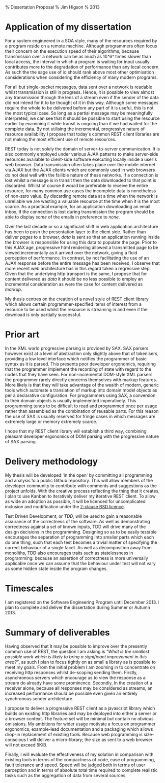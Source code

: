 % Dissertation Proposal
% Jim Higson
% 2013

Application of my dissertation
==============================

For a system engineered in a SOA style, many of the resources required
by a program reside on a remote machine. Although programmers often
focus their concern on the execution speed of their algorithms, because
transmission over a network can be as much as 10^6^ times slower than
local access, the interval in which a program is waiting for input
usually contributes more to the degradation of performance than any
local concern. As such the the sage use of io should rank above most
other optimisation considerations when considering the efficiency of
many modern programs.

For all but single-packet messages, data sent over a network is readable
whilst transmission is still in progress. Hence, it is possible to view
almost any transmission through the lens of a stream even if the sender
of the data did not intend for it to be thought of it in this way.
Although some messages require the whole to be delivered before any part
of it is useful, this is not the most typical case. So long as a partial
message may be meaningfully interpreted, we can see that it should be
possible to start using the resource earlier by examining it while
transit is ongoing than if we had waited for the complete data. By not
utilising the incremental, progressive nature of resource availability I
propose that today's common REST client libraries are not making the
most efficient use of remote resources.

REST today is not solely the domain of server-to-server communication.
It is also commonly employed under various AJAX patterns to make
server-side resources available to client-side software executing
locally inside a user's web browser. Data transmission often takes place
over the mobile internet via AJAX but the AJAX clients which are
commonly used in web browsers do not deal well with the fallible nature
of these networks. If a connection is lost whilst a message is in
transit then the data downloaded to that point is discarded. Whilst of
course it would be preferable to receive the entire resource, for many
common use cases the incomplete data is nonetheless of non-zero value.
By discarding remote data at a time when the network is unreliable we
are wasting a valuable resource at the time when it is the most scarce.
As a practical example, for an application downloading an email inbox,
if the connection is lost during transmission the program should be able
to display *some* of the emails in preference to *none*.

Over the last decade or so a significant shift in web application
architecture has been to push the presentation layer to the client side.
Rather than deliver *pages* to a browser, *data* is sent so that an
application running inside the browser is responsible for using this
data to populate the page. Prior to this AJAX age, progressive html
rendering allowed a transmitted page to be viewed incrementally as it
arrived over the network, giving a fluid perception of performance. In
contrast, by not facilitating the use of an AJAX response before the
entire message has been received, I observe that more recent web
architecture has in this regard taken a regressive step. Given that the
underlying http transport is the same, I propose that for content
delivered as *data* it should be no less possible to employ an
incremental consideration as were the case for content delivered as
*markup*.

My thesis centres on the creation of a novel style of REST client
library which allows certain programmer-specified items of interest from
a resource to be used whilst the resource is streaming in and even if
the download is only partially successful.

Prior art
=========

In the XML world progressive parsing is provided by SAX. SAX parsers
however exist at a level of abstraction only slightly above that of
tokenisers, providing a low level interface which notifies the
programmer of basic syntax as it is parsed. This presents poor developer
ergonomics, requiring that the programmer implement the recording of
state with regard to the nodes that they have seen. For non-incremental
DOM-style XML parsers the programmer rarely directly concerns themselves
with markup features. More likely is that they will take advantage of
the wealth of modern, generic tools which automate a translation of
markup into domain model objects as per a declarative configuration. For
programmers using SAX, a conversion to their domain objects is usually
implemented imperatively. This programming tends to be difficult to read
and programmed once per usage rather than assembled as the combination
of reusable parts. For this reason the use of SAX is usually reserved
for fringe cases in which messages are extremely large or memory
extremely scarce.

I hope that my REST client library will establish a third way, combining
pleasant developer ergonomics of DOM parsing with the progressive nature
of SAX parsing.

Delivery methodology
====================

My thesis will be developed 'in the open' by committing all programming
and analysis to a public Github repository. This will allow members of
the developer community to contribute with comments and suggestions as
the project unfolds. With the creative process reflecting the thing that
it creates, I plan to use Kanban to iteratively deliver my iterative
REST client. To allow as wide an adoption as possible, it will be
licenced for uncomplicated inclusion and modification under the
[2-clause BSD licence](http://opensource.org/licenses/BSD-2-Clause).

Test Driven Development, or *TDD*, will be used to gain a reasonable
assurance of the correctness of the software. As well as demonstrating
correctness against a set of known inputs, TDD will drive many of the
design decisions in the programming. Designing so as to be easily
testable encourages the separation of programming into smaller parts
which each do one thing, such that each test becomes a trivial matter of
specifying the correct behaviour of a single facet. As well as
decomposition away from monoliths, TDD also encourages traits such as
statelessness in programming: because an assertion of correctness is
more universally applicable once we can assume that the behaviour under
test will not vary as some hidden state inside the program changes.

Timescales
==========

I am registered on the Software Engineering Program until December 2013.
I plan to complete and deliver the dissertation during Summer or Autumn
2013.

Summary of deliverables
=======================

Having observed that it may be possible to improve over the presently
common use of REST, the question I am asking is *"What is the smallest
possible work which is likely to bring a significant improvement in this
area?"*, as such I plan to focus tightly on as small a library as is
possible to meet my goals. From the initial problem I am zooming in to
concentrate on receiving http responses whilst de-scoping sending them.
Firstly, asynchronous servers which encourage us to view the response as
a stream do already have some prominence. Secondly, In the creation of a
receiver alone, because all responses may be considered as streams, an
increased performance should be possible even given an entirely
synchronous sender architecture.

I propose to deliver a progressive REST client as a javascript library
which builds on existing http libraries and may be deployed into either
a server or a browser context. The feature set will be minimal but
contain no obvious omissions. My ambitions for wider usage motivate a
focus on programmer ergonomics, example-lead documentation and a
packaging which allows drop-in replacement of existing tools. Because
web programming is size-conscious I will deliver a micro-library; the
size as sent to a web browser will not exceed 5KiB.

Finally, I will evaluate the effectiveness of my solution in comparison
with existing tools in terms of the compactness of code, ease of
programming, fault tolerance and speed. Speed will be judged both in
terms of user perception and in terms of absolute total time required to
complete realistic tasks such as the aggregation of data from several
sources.
